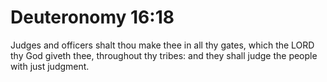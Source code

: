 # Deuteronomy 16:18

Judges and officers shalt thou make thee in all thy gates, which the LORD thy God giveth thee, throughout thy tribes: and they shall judge the people with just judgment.